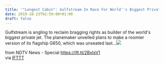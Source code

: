 ```yaml
---
title: '"Longest Cabin": Gulfstream In Race For World''s Biggest Private Jet'
date: 2019-10-23T02:59:00+01:00
draft: false
---
```


Gulfstream is angling to reclaim bragging rights as builder of the world's biggest private jet. The planemaker unveiled plans to make a roomier version of its flagship G650, which was unseated last...![](http://feeds.feedburner.com/~r/NDTV-LatestNews/~4/5f85_4_WvW0)  
  
from NDTV News - Special https://ift.tt/2BxIsV1  
via [IFTTT](https://ifttt.com/?ref=da&site=blogger)